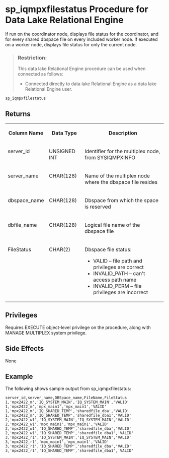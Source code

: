 <!-- loioa23accd884f210158ae2f17452390330 -->

# sp\_iqmpxfilestatus Procedure for Data Lake Relational Engine

If run on the coordinator node, displays file status for the coordinator, and for every shared dbspace file on every included worker node. If executed on a worker node, displays file status for only the current node.



> ### Restriction:  
> This data lake Relational Engine procedure can be used when connected as follows:
> 
> -   Connected directly to data lake Relational Engine as a data lake Relational Engine user.



```
sp_iqmpxfilestatus
```



## Returns


<table>
<tr>
<th valign="top">

Column Name



</th>
<th valign="top">

Data Type



</th>
<th valign="top">

Description



</th>
</tr>
<tr>
<td valign="top">

server\_id



</td>
<td valign="top">

UNSIGNED INT



</td>
<td valign="top">

Identifier for the multiplex node, from SYSIQMPXINFO



</td>
</tr>
<tr>
<td valign="top">

server\_name



</td>
<td valign="top">

CHAR\(128\)



</td>
<td valign="top">

Name of the multiplex node where the dbspace file resides



</td>
</tr>
<tr>
<td valign="top">

dbspace\_name



</td>
<td valign="top">

CHAR\(128\)



</td>
<td valign="top">

Dbspace from which the space is reserved



</td>
</tr>
<tr>
<td valign="top">

dbfile\_name



</td>
<td valign="top">

CHAR\(128\)



</td>
<td valign="top">

Logical file name of the dbspace file



</td>
</tr>
<tr>
<td valign="top">

FileStatus



</td>
<td valign="top">

CHAR\(2\)



</td>
<td valign="top">

Dbspace file status:

-   VALID – file path and privileges are correct
-   INVALID\_PATH – can't access path name
-   INVALID\_PERM – file privileges are incorrect



</td>
</tr>
</table>



## Privileges

Requires EXECUTE object-level privilege on the procedure, along with MANAGE MULTIPLEX system privilege.



## Side Effects

None



## Example

The following shows sample output from sp\_iqmpxfilestatus:

```
server_id,server_name,DBSpace_name,FileName,FileStatus
1,'mpx2422_m','IQ_SYSTEM_MAIN','IQ_SYSTEM_MAIN','VALID'
1,'mpx2422_m','mpx_main1','mpx_main1','VALID'
1,'mpx2422_m','IQ_SHARED_TEMP','sharedfile_dba','VALID'
1,'mpx2422_m','IQ_SHARED_TEMP','sharedfile_dba1','VALID'
2,'mpx2422_w1','IQ_SYSTEM_MAIN','IQ_SYSTEM_MAIN','VALID'
2,'mpx2422_w1','mpx_main1','mpx_main1','VALID'
2,'mpx2422_w1','IQ_SHARED_TEMP','sharedfile_dba','VALID'
2,'mpx2422_w1','IQ_SHARED_TEMP','sharedfile_dba1','VALID'
3,'mpx2422_r1','IQ_SYSTEM_MAIN','IQ_SYSTEM_MAIN','VALID'
3,'mpx2422_r1','mpx_main1','mpx_main1','VALID'
3,'mpx2422_r1','IQ_SHARED_TEMP','sharedfile_dba','VALID'
3,'mpx2422_r1','IQ_SHARED_TEMP','sharedfile_dba1','VALID'
```

